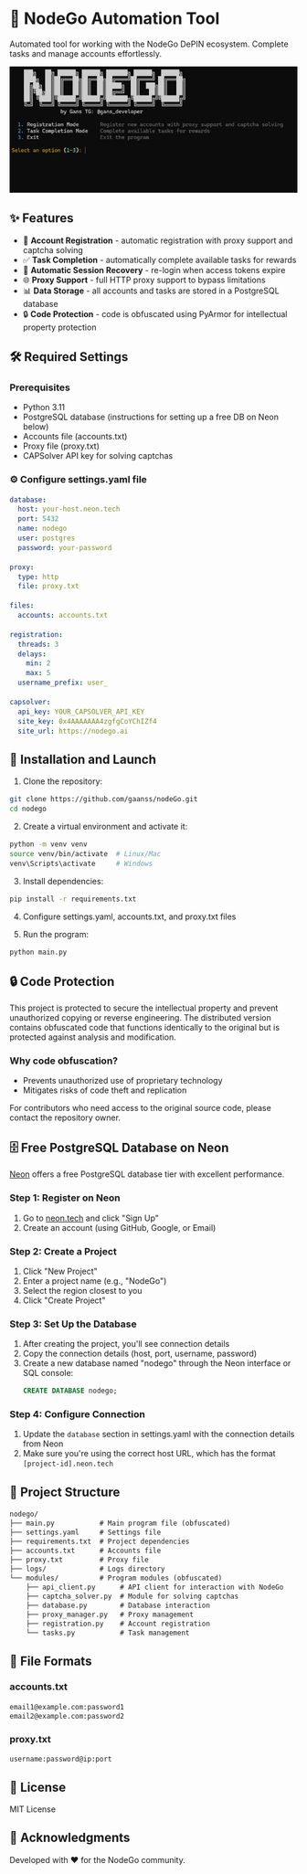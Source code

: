 # 🚀 NodeGo Automation Tool

Automated tool for working with the NodeGo DePIN ecosystem. Complete tasks and manage accounts effortlessly.

![NodeGo Interface](https://github.com/gaanss/nodeGo/blob/main/int.png)

## ✨ Features

- 📝 **Account Registration** - automatic registration with proxy support and captcha solving
- ✅ **Task Completion** - automatically complete available tasks for rewards
- 🔄 **Automatic Session Recovery** - re-login when access tokens expire
- 🌐 **Proxy Support** - full HTTP proxy support to bypass limitations
- 📊 **Data Storage** - all accounts and tasks are stored in a PostgreSQL database
- 🔒 **Code Protection** - code is obfuscated using PyArmor for intellectual property protection

## 🛠️ Required Settings

### Prerequisites
- Python 3.11
- PostgreSQL database (instructions for setting up a free DB on Neon below)
- Accounts file (accounts.txt)
- Proxy file (proxy.txt)
- CAPSolver API key for solving captchas

### ⚙️ Configure settings.yaml file

```yaml
database:
  host: your-host.neon.tech
  port: 5432
  name: nodego
  user: postgres
  password: your-password

proxy:
  type: http
  file: proxy.txt

files:
  accounts: accounts.txt

registration:
  threads: 3
  delays:
    min: 2
    max: 5
  username_prefix: user_

capsolver:
  api_key: YOUR_CAPSOLVER_API_KEY
  site_key: 0x4AAAAAAA4zgfgCoYChIZf4
  site_url: https://nodego.ai
```

## 🚀 Installation and Launch

1. Clone the repository:
```bash
git clone https://github.com/gaanss/nodeGo.git
cd nodego
```

2. Create a virtual environment and activate it:
```bash
python -m venv venv
source venv/bin/activate  # Linux/Mac
venv\Scripts\activate     # Windows
```

3. Install dependencies:
```bash
pip install -r requirements.txt
```

4. Configure settings.yaml, accounts.txt, and proxy.txt files

5. Run the program:
```bash
python main.py
```

## 🔒 Code Protection

This project is protected to secure the intellectual property and prevent unauthorized copying or reverse engineering. The distributed version contains obfuscated code that functions identically to the original but is protected against analysis and modification.

### Why code obfuscation?
- Prevents unauthorized use of proprietary technology
- Mitigates risks of code theft and replication

For contributors who need access to the original source code, please contact the repository owner.

## 🗄️ Free PostgreSQL Database on Neon

[Neon](https://neon.tech) offers a free PostgreSQL database tier with excellent performance.

### Step 1: Register on Neon
1. Go to [neon.tech](https://neon.tech) and click "Sign Up"
2. Create an account (using GitHub, Google, or Email)

### Step 2: Create a Project
1. Click "New Project"
2. Enter a project name (e.g., "NodeGo")
3. Select the region closest to you
4. Click "Create Project"

### Step 3: Set Up the Database
1. After creating the project, you'll see connection details
2. Copy the connection details (host, port, username, password)
3. Create a new database named "nodego" through the Neon interface or SQL console:
   ```sql
   CREATE DATABASE nodego;
   ```

### Step 4: Configure Connection
1. Update the `database` section in settings.yaml with the connection details from Neon
2. Make sure you're using the correct host URL, which has the format `[project-id].neon.tech`

## 📁 Project Structure

```
nodego/
├── main.py           # Main program file (obfuscated)
├── settings.yaml     # Settings file
├── requirements.txt  # Project dependencies
├── accounts.txt      # Accounts file
├── proxy.txt         # Proxy file
├── logs/             # Logs directory
└── modules/          # Program modules (obfuscated)
    ├── api_client.py      # API client for interaction with NodeGo
    ├── captcha_solver.py  # Module for solving captchas
    ├── database.py        # Database interaction
    ├── proxy_manager.py   # Proxy management
    ├── registration.py    # Account registration
    └── tasks.py           # Task management
```

## 📝 File Formats

### accounts.txt
```
email1@example.com:password1
email2@example.com:password2
```

### proxy.txt
```
username:password@ip:port
```

## 📄 License

MIT License

## 🙏 Acknowledgments

Developed with ❤️ for the NodeGo community. 